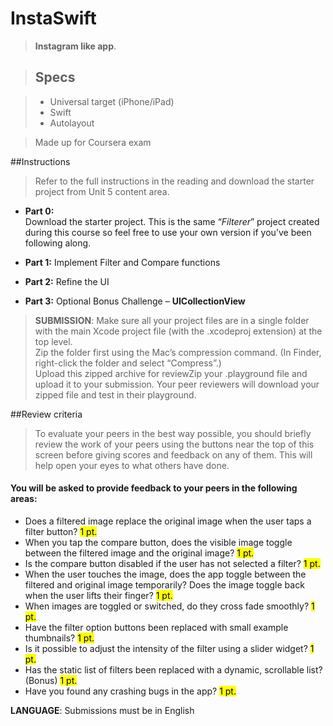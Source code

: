 # InstaSwift

> **Instagram like app**. 

> ## Specs

> * Universal target (iPhone/iPad)
> * Swift
> * Autolayout

> Made up for Coursera exam


##Instructions
> Refer to the full instructions in the reading and download the starter project from Unit 5 content area.

* **Part 0:**  
	Download the starter project. This is the same “*Filterer*” project created during this course so feel free to use your own version if you’ve been following along.

* **Part 1:**
	Implement Filter and Compare functions

* **Part 2:**
	Refine the UI

* **Part 3:**
	Optional Bonus Challenge – **UICollectionView**

> **SUBMISSION**: Make sure all your project files are in a single folder with the main Xcode project file (with the .xcodeproj extension) at the top level.  
> Zip the folder first using the Mac’s compression command. (In Finder, right-click the folder and select “Compress”.)  
> Upload this zipped archive for reviewZip your .playground file and upload it to your submission. Your peer reviewers will download your zipped file and test in their playground.


##Review criteria
> To evaluate your peers in the best way possible, you should briefly review the work of your peers using the buttons near the top of this screen before giving scores and feedback on any of them. This will help open your eyes to what others have done.

#### You will be asked to provide feedback to your peers in the following areas:

- Does a filtered image replace the original image when the user taps a filter button? <mark>1 pt.</mark>
- When you tap the compare button, does the visible image toggle between the filtered image and the original image? <mark>1 pt.</mark>
- Is the compare button disabled if the user has not selected a filter? <mark>1 pt.</mark>
- When the user touches the image, does the app toggle between the filtered and original image temporarily? Does the image toggle back when the user lifts their finger? <mark>1 pt.</mark>
- When images are toggled or switched, do they cross fade smoothly? <mark>1 pt.</mark>
- Have the filter option buttons been replaced with small example thumbnails? <mark>1 pt.</mark>
- Is it possible to adjust the intensity of the filter using a slider widget? <mark>1 pt.</mark>
- Has the static list of filters been replaced with a dynamic, scrollable list? (Bonus) <mark>1 pt.</mark>
- Have you found any crashing bugs in the app? <mark>1 pt.</mark>

**LANGUAGE**: Submissions must be in English

